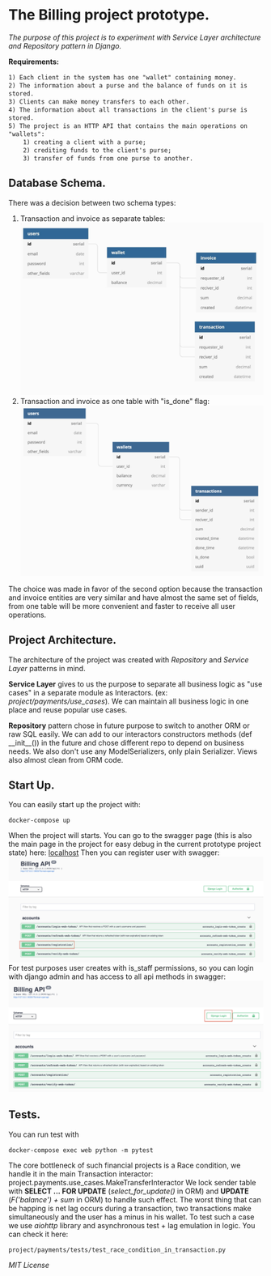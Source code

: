 # The Billing project prototype.

*The purpose of this project is to experiment with Service Layer architecture and Repository pattern in Django.*

**Requirements:**
```
1) Each client in the system has one "wallet" containing money.
2) The information about a purse and the balance of funds on it is stored.
3) Clients can make money transfers to each other.
4) The information about all transactions in the client's purse is stored.
5) The project is an HTTP API that contains the main operations on
"wallets":
    1) creating a client with a purse;
    2) crediting funds to the client's purse;
    3) transfer of funds from one purse to another.
```

## Database Schema.

There was a decision between two schema types:
1. Transaction and invoice as separate tables:
![](docs/first_base_prototype.jpeg)
2. Transaction and invoice as one table with "is_done" flag:
![](docs/final_base_schema.png)

The choice was made in favor of the second option because the transaction and invoice entities are very similar and 
have almost the same set of fields, from one table will be more convenient and faster to receive all user operations.

## Project Architecture.

The architecture of the project was created with *Repository* and *Service Layer* patterns in mind.

**Service Layer** gives to us the purpose to separate all business logic as "use cases" in a separate module as Interactors. 
(ex: *project/payments/use_cases*). We can maintain all business logic in one place and reuse popular use cases.

**Repository** pattern chose in future purpose to switch to another ORM or raw SQL easily. We can add to our interactors 
constructors methods (def \_\_init__()) in the future and chose different repo to depend on business needs. 
We also don't use any ModelSerializers, only plain Serializer. Views also almost clean from ORM code.

## Start Up.

You can easily start up the project with:
```
docker-compose up
```
When the project will starts. You can go to the swagger page 
(this is also the main page in the project for easy debug in the current prototype project state) 
here: [localhost](http://localhost)
Then you can register user with swagger:
![](docs/registration.png)
For test purposes user creates with is_staff permissions, so you can login with django admin and has access to all api 
methods in swagger:
![](docs/login.png)

## Tests.

You can run test with
```
docker-compose exec web python -m pytest
```
The core bottleneck of such financial projects is a Race condition, we handle it in the main Transaction interactor:
project.payments.use_cases.MakeTransferInteractor
We lock sender table with **SELECT ... FOR UPDATE** (*select_for_update()* in ORM) and **UPDATE** (*F('balance') + sum* in ORM) to 
handle such effect. The worst thing that can be happing is net lag occurs during a transaction, two transactions make 
simultaneously and the user has a minus in his wallet. To test such a case we use *aiohttp* library and asynchronous 
test + lag emulation in logic. You can check it here:
```
project/payments/tests/test_race_condition_in_transaction.py
```

*MIT License*